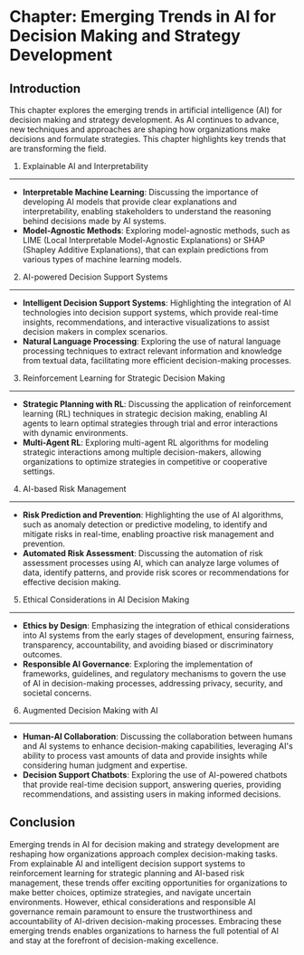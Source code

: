 Chapter: Emerging Trends in AI for Decision Making and Strategy Development
===========================================================================

Introduction
------------

This chapter explores the emerging trends in artificial intelligence (AI) for decision making and strategy development. As AI continues to advance, new techniques and approaches are shaping how organizations make decisions and formulate strategies. This chapter highlights key trends that are transforming the field.

1. Explainable AI and Interpretability
--------------------------------------

* **Interpretable Machine Learning**: Discussing the importance of developing AI models that provide clear explanations and interpretability, enabling stakeholders to understand the reasoning behind decisions made by AI systems.
* **Model-Agnostic Methods**: Exploring model-agnostic methods, such as LIME (Local Interpretable Model-Agnostic Explanations) or SHAP (Shapley Additive Explanations), that can explain predictions from various types of machine learning models.

2. AI-powered Decision Support Systems
--------------------------------------

* **Intelligent Decision Support Systems**: Highlighting the integration of AI technologies into decision support systems, which provide real-time insights, recommendations, and interactive visualizations to assist decision makers in complex scenarios.
* **Natural Language Processing**: Exploring the use of natural language processing techniques to extract relevant information and knowledge from textual data, facilitating more efficient decision-making processes.

3. Reinforcement Learning for Strategic Decision Making
-------------------------------------------------------

* **Strategic Planning with RL**: Discussing the application of reinforcement learning (RL) techniques in strategic decision making, enabling AI agents to learn optimal strategies through trial and error interactions with dynamic environments.
* **Multi-Agent RL**: Exploring multi-agent RL algorithms for modeling strategic interactions among multiple decision-makers, allowing organizations to optimize strategies in competitive or cooperative settings.

4. AI-based Risk Management
---------------------------

* **Risk Prediction and Prevention**: Highlighting the use of AI algorithms, such as anomaly detection or predictive modeling, to identify and mitigate risks in real-time, enabling proactive risk management and prevention.
* **Automated Risk Assessment**: Discussing the automation of risk assessment processes using AI, which can analyze large volumes of data, identify patterns, and provide risk scores or recommendations for effective decision making.

5. Ethical Considerations in AI Decision Making
-----------------------------------------------

* **Ethics by Design**: Emphasizing the integration of ethical considerations into AI systems from the early stages of development, ensuring fairness, transparency, accountability, and avoiding biased or discriminatory outcomes.
* **Responsible AI Governance**: Exploring the implementation of frameworks, guidelines, and regulatory mechanisms to govern the use of AI in decision-making processes, addressing privacy, security, and societal concerns.

6. Augmented Decision Making with AI
------------------------------------

* **Human-AI Collaboration**: Discussing the collaboration between humans and AI systems to enhance decision-making capabilities, leveraging AI's ability to process vast amounts of data and provide insights while considering human judgment and expertise.
* **Decision Support Chatbots**: Exploring the use of AI-powered chatbots that provide real-time decision support, answering queries, providing recommendations, and assisting users in making informed decisions.

Conclusion
----------

Emerging trends in AI for decision making and strategy development are reshaping how organizations approach complex decision-making tasks. From explainable AI and intelligent decision support systems to reinforcement learning for strategic planning and AI-based risk management, these trends offer exciting opportunities for organizations to make better choices, optimize strategies, and navigate uncertain environments. However, ethical considerations and responsible AI governance remain paramount to ensure the trustworthiness and accountability of AI-driven decision-making processes. Embracing these emerging trends enables organizations to harness the full potential of AI and stay at the forefront of decision-making excellence.
